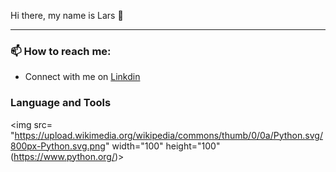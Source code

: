 Hi there, my name is Lars 👋

<!-- <hr> -->

***

<h3> 📫 How to reach me: </h3> 

* Connect with me on [Linkdin](https://www.linkedin.com/in/lars-roberbuell)

<h3> Language and Tools </h3>

<!-- [![Python](https://upload.wikimedia.org/wikipedia/commons/thumb/0/0a/Python.svg/800px-Python.svg.png)](https://www.python.org/)-->

<img src= "https://upload.wikimedia.org/wikipedia/commons/thumb/0/0a/Python.svg/800px-Python.svg.png" width="100" height="100" (https://www.python.org/)>

